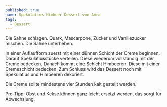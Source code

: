 ```yaml
---
published: true
name: Spekulatius Himbeer Dessert von Amra
tags:
  - Dessert
---
```

Die Sahne schlagen. Quark, Mascarpone, Zucker und Vanillezucker mischen. Die Sahne unterheben.

In einer Auflaufform zuerst mit einer dünnen Schicht der Creme beginnen. Darauf Spekulatiusstücke verteilen. Diese wiederum vollständig mit der Creme bedecken. Danach kommt eine Schicht Himbeeren. Diese mit einer Cremeschicht bedecken. Zum Schluss wird das Dessert noch mit Spekulatius und Himbeeren dekoriert. 

Die Creme sollte mindestens vier Stunden kalt gestellt werden.

Pro-Tipp: Obst und Kekse können ganz leicht ersetzt werden, das sorgt für Abwechslung. 
